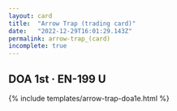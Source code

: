 ```yaml
---
layout: card
title:  "Arrow Trap (trading card)"
date:   "2022-12-29T16:01:29.143Z"
permalink: arrow-trap_(card)
incomplete: true
---
```


## DOA 1st &middot; EN-199 U

{% include templates/arrow-trap-doa1e.html %}
